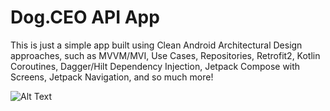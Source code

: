 # Dog.CEO API App

This is just a simple app built using Clean Android Architectural Design approaches, such as MVVM/MVI, Use Cases, Repositories, Retrofit2, Kotlin Coroutines, Dagger/Hilt Dependency Injection, Jetpack Compose with Screens, Jetpack Navigation, and so much 
more! 

![Alt Text](dogceo.gif)
